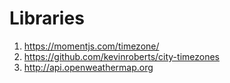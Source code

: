 # Libraries
1. https://momentjs.com/timezone/
2. https://github.com/kevinroberts/city-timezones
3. http://api.openweathermap.org

